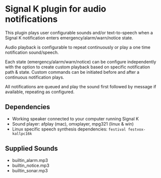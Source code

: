 Signal K plugin for audio notifications
=================================

This plugin plays user configurable sounds and/or text-to-speech when a Signal K notification enters emergency/alarm/warn/notice state.

Audio playback is configurable to repeat continuously or play a one time notification sound/speech.

Each state (emergency/alarm/warn/notice) can be configure independently with the option to create custom playback based on specific notification path & state.
Custom commands can be initiated before and after a continuous notification plays.

All notifications are queued and play the sound first followed by message if available, repeating as configured.


## Dependencies

* Working speaker connected to your computer running Signal K
* Sound player:  afplay (mac), omxplayer, mpg321 (linux & win)
* Linux specific speech synthesis dependencies: `festival festvox-kallpc16k`

## Supplied Sounds

* builtin_alarm.mp3
* builtin_notice.mp3
* builtin_sonar.mp3
